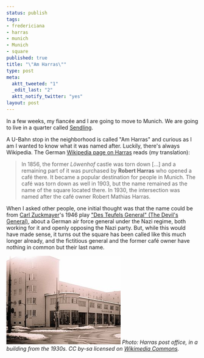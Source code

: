 ```yaml
--- 
status: publish
tags: 
- fredericiana
- harras
- munich
- Munich
- square
published: true
title: "\"Am Harras\""
type: post
meta: 
  aktt_tweeted: "1"
  _edit_last: "2"
  aktt_notify_twitter: "yes"
layout: post
---
```

In a few weeks, my fiancée and I are going to move to Munich. We are going to live in a quarter called <a href="http://en.wikipedia.org/wiki/Sendling">Sendling</a>.

A U-Bahn stop in the neighborhood is called "Am Harras" and curious as I am I wanted to know what it was named after. Luckily, there's always Wikipedia. The German <a href="http://de.wikipedia.org/wiki/Harras_(München)" hreflang="de">Wikipedia page on Harras</a> reads (my translation):

<blockquote>In 1856, the former <em>Löwenhof</em> castle was torn down [...] and a remaining part of it was purchased by <strong>Robert Harras</strong> who opened a café there. It became a popular destination for people in Munich. The café was torn down as well in 1903, but the name remained as the name of the square located there. In 1930, the intersection was named after the café owner Robert Mathias Harras.</blockquote>

When I asked other people, one initial thought was that the name could be from <a href="http://en.wikipedia.org/wiki/Carl_Zuckmayer">Carl Zuckmayer</a>'s 1946 play <a href="http://en.wikipedia.org/wiki/Des_Teufels_General">"Des Teufels General" (The Devil's General)</a>, about a German air force general under the Nazi regime, both working for it and openly opposing the Nazi party. But, while this would have made sense, it turns out the square has been called like this much longer already, and the fictitious general and the former café owner have nothing in common but their last name.

<img src="/media/wp/2009/04/harras-post-office.jpg" alt="Harras Post Office" title="Harras Post Office" width="300" height="232" class="alignnone size-full wp-image-2126" />
<cite>Photo: Harras post office, in a building from the 1930s. CC by-sa licensed on <a href="http://commons.wikimedia.org/wiki/File:Munich_Sendling_Harras_Postoffice_Northeast.jpg">Wikimedia Commons</a>.</cite>
